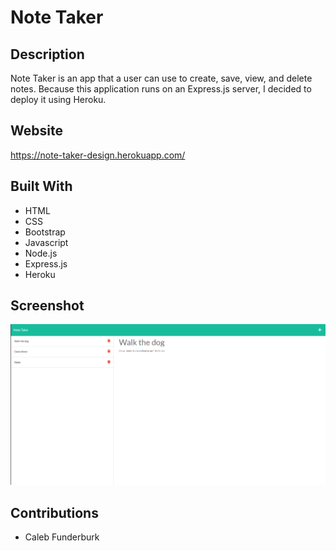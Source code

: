# Note Taker

## Description

Note Taker is an app that a user can use to create, save, view, and delete notes. Because this application runs on an Express.js server, I decided to deploy it using Heroku.

## Website

https://note-taker-design.herokuapp.com/

## Built With

- HTML
- CSS
- Bootstrap
- Javascript
- Node.js
- Express.js
- Heroku

## Screenshot

![Screenshot-1](./image/screenshot.png)

## Contributions

- Caleb Funderburk